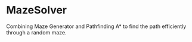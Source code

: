 # MazeSolver
Combining Maze Generator and Pathfinding A* to find the path efficiently through a random maze.
